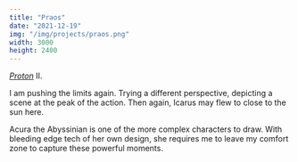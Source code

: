 ```yaml
---
title: "Praos"
date: "2021-12-19"
img: "/img/projects/praos.png"
width: 3000
height: 2400
---
```


_[Proton](/projects/proton)_ II.

I am pushing the limits again. Trying a different perspective, depicting a scene at the peak of the action. Then again, Icarus may flew to close to the sun here.

Acura the Abyssinian is one of the more complex characters to draw. With bleeding edge tech of her own design, she requires me to leave my comfort zone to capture these powerful moments.
